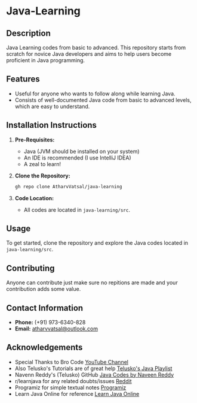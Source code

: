 # Java-Learning

## Description

Java Learning codes from basic to advanced. This repository starts from scratch for novice Java developers and aims to help users become proficient in Java programming.

## Features

- Useful for anyone who wants to follow along while learning Java.
- Consists of well-documented Java code from basic to advanced levels, which are easy to understand.

## Installation Instructions

1. **Pre-Requisites:**
   - Java (JVM should be installed on your system)
   - An IDE is recommended (I use IntelliJ IDEA)
   - A zeal to learn!

2. **Clone the Repository:**
   ```bash
   gh repo clone AtharvVatsal/java-learning
   ```

3. **Code Location:**
   - All codes are located in `java-learning/src`.

## Usage

To get started, clone the repository and explore the Java codes located in `java-learning/src`.

## Contributing
Anyone can contribute just make sure no repitions are made and your contribution adds some value.

## Contact Information

- **Phone:** (+91) 973-6340-828
- **Email:** atharvvatsal@outlook.com

## Acknowledgements

- Special Thanks to Bro Code [YouTube Channel](https://www.youtube.com/@BroCodez)
- Also Telusko's Tutorials are of great help [Telusko's Java Playlist](https://www.youtube.com/playlist?list=PLsyeobzWxl7pe_IiTfNyr55kwJPWbgxB5)
- Navenn Reddy's (Telusko) GitHub [Java Codes by Naveen Reddy](https://github.com/navinreddy20/Javacode)
- r/learnjava for any related doubts/issues [Reddit](https://www.reddit.com/r/learnjava)
- Programiz for simple textual notes [Programiz](https://www.programiz.com/java-programming)
- Learn Java Online for reference [Learn Java Online](https://www.learnjavaonline.org)
